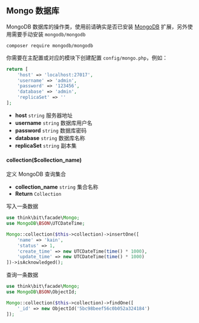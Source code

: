 ## Mongo 数据库

MongoDB 数据库的操作类，使用前请确实是否已安装 [MongoDB](http://pecl.php.net/package/mongodb) 扩展，另外使用需要手动安装 `mongodb/mongodb`

```shell
composer require mongodb/mongodb
```

你需要在主配置或对应的模块下创建配置 `config/mongo.php`，例如：

```php
return [
    'host' => 'localhost:27017',
    'username' => 'admin',
    'password' => '123456',
    'database' => 'admin',
    'replicaSet' => ''
];
```

- **host** `string` 服务器地址
- **username** `string` 数据库用户名
- **password** `string` 数据库密码
- **database** `string` 数据库名称
- **replicaSet** `string` 副本集

#### collection($collection_name)

定义 MongoDB 查询集合

- **collection_name** `string` 集合名称
- **Return** `Collection`

写入一条数据

```php
use think\bit\facade\Mongo;
use MongoDB\BSON\UTCDateTime;

Mongo::collection($this->collection)->insertOne([
    'name' => 'kain',
    'status' => 1,
    'create_time' => new UTCDateTime(time() * 1000),
    'update_time' => new UTCDateTime(time() * 1000)
])->isAcknowledged();
```

查询一条数据

```php
use think\bit\facade\Mongo;
use MongoDB\BSON\ObjectId;

Mongo::collection($this->collection)->findOne([
    '_id' => new ObjectId('5bc98beef56c0b052a324184')
]);
```